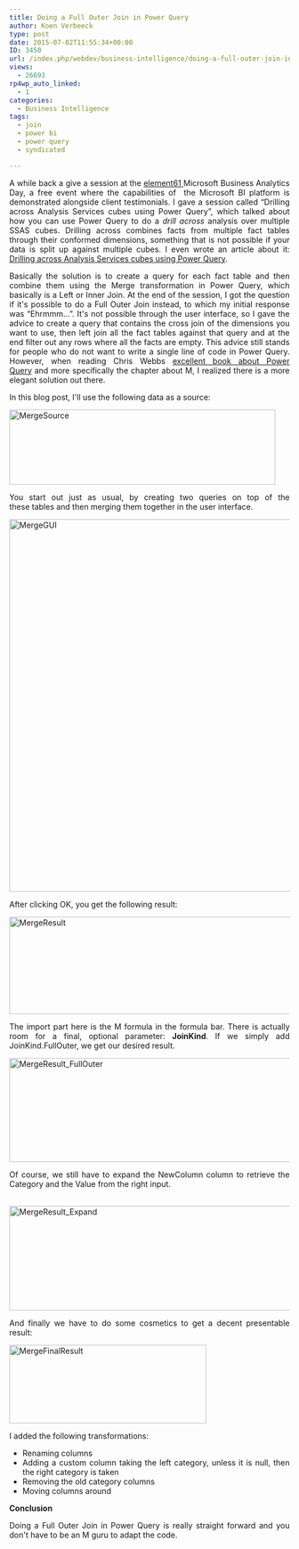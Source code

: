 ```yaml
---
title: Doing a Full Outer Join in Power Query
author: Koen Verbeeck
type: post
date: 2015-07-02T11:55:34+00:00
ID: 3450
url: /index.php/webdev/business-intelligence/doing-a-full-outer-join-in-power-query/
views:
  - 26693
rp4wp_auto_linked:
  - 1
categories:
  - Business Intelligence
tags:
  - join
  - power bi
  - power query
  - syndicated

---
```

<p style="text-align: justify">
  A while back a give a session at the <a href="http://www.element61.be/">element61 </a>Microsoft Business Analytics Day, a free event where the capabilities of  the Microsoft BI platform is demonstrated alongside client testimonials. I gave a session called “Drilling across Analysis Services cubes using Power Query”, which talked about how you can use Power Query to do a <em>drill across</em> analysis over multiple SSAS cubes. Drilling across combines facts from multiple fact tables through their conformed dimensions, something that is not possible if your data is split up against multiple cubes. I even wrote an article about it: <a href="http://www.element61.be/e/resourc-detail.asp?ResourceId=876">Drilling across Analysis Services cubes using Power Query</a>.
</p>

<p style="text-align: justify">
  Basically the solution is to create a query for each fact table and then combine them using the Merge transformation in Power Query, which basically is a Left or Inner Join. At the end of the session, I got the question if it's possible to do a Full Outer Join instead, to which my initial response was “Ehrmmm…”. It's not possible through the user interface, so I gave the advice to create a query that contains the cross join of the dimensions you want to use, then left join all the fact tables against that query and at the end filter out any rows where all the facts are empty. This advice still stands for people who do not want to write a single line of code in Power Query. However, when reading Chris Webbs <a href="http://www.amazon.com/Power-Query-BI-Excel/dp/1430266910/ref=sr_1_1?s=books&ie=UTF8&qid=1435817503&sr=1-1">excellent book about Power Query</a> and more specifically the chapter about M, I realized there is a more elegant solution out there.
</p>

<p style="text-align: justify">
  In this blog post, I'll use the following data as a source:
</p>

<p style="text-align: justify">
  <a href="/wp-content/uploads/2015/07/MergeSource.jpg"><img class="alignnone size-full wp-image-3455" src="/wp-content/uploads/2015/07/MergeSource.jpg" alt="MergeSource" width="478" height="135" srcset="/wp-content/uploads/2015/07/MergeSource.jpg 478w, /wp-content/uploads/2015/07/MergeSource-300x84.jpg 300w" sizes="(max-width: 478px) 100vw, 478px" /></a>
</p>

<p style="text-align: justify">
  You start out just as usual, by creating two queries on top of the these tables and then merging them together in the user interface.
</p>

<p style="text-align: justify">
  <a href="/wp-content/uploads/2015/07/MergeGUI.jpg"><img class="alignnone wp-image-3456" src="/wp-content/uploads/2015/07/MergeGUI-e1435818852971.jpg" alt="MergeGUI" width="800" height="670" srcset="/wp-content/uploads/2015/07/MergeGUI-e1435818852971.jpg 871w, /wp-content/uploads/2015/07/MergeGUI-e1435818852971-300x251.jpg 300w" sizes="(max-width: 800px) 100vw, 800px" /></a>
</p>

<p style="text-align: justify">
  After clicking OK, you get the following result:
</p>

<p style="text-align: justify">
  <a href="/wp-content/uploads/2015/07/MergeResult.jpg"><img class="alignnone wp-image-3457 size-full" src="/wp-content/uploads/2015/07/MergeResult-e1435818919233.jpg" alt="MergeResult" width="757" height="175" srcset="/wp-content/uploads/2015/07/MergeResult-e1435818919233.jpg 757w, /wp-content/uploads/2015/07/MergeResult-e1435818919233-300x69.jpg 300w" sizes="(max-width: 757px) 100vw, 757px" /></a>
</p>

<p style="text-align: justify">
  The import part here is the M formula in the formula bar. There is actually room for a final, optional parameter: <strong>JoinKind</strong>. If we simply add JoinKind.FullOuter, we get our desired result.
</p>

<p style="text-align: justify">
  <a href="/wp-content/uploads/2015/07/MergeResult_FullOuter.jpg"><img class="alignnone size-full wp-image-3458" src="/wp-content/uploads/2015/07/MergeResult_FullOuter.jpg" alt="MergeResult_FullOuter" width="902" height="187" srcset="/wp-content/uploads/2015/07/MergeResult_FullOuter.jpg 902w, /wp-content/uploads/2015/07/MergeResult_FullOuter-300x62.jpg 300w" sizes="(max-width: 902px) 100vw, 902px" /></a>
</p>

<p style="text-align: justify">
  Of course, we still have to expand the NewColumn column to retrieve the Category and the Value from the right input.
</p>

<p style="text-align: justify">
   <a href="/wp-content/uploads/2015/07/MergeResult_Expand.jpg"><img class="alignnone size-full wp-image-3459" src="/wp-content/uploads/2015/07/MergeResult_Expand.jpg" alt="MergeResult_Expand" width="1050" height="188" srcset="/wp-content/uploads/2015/07/MergeResult_Expand.jpg 1050w, /wp-content/uploads/2015/07/MergeResult_Expand-300x53.jpg 300w, /wp-content/uploads/2015/07/MergeResult_Expand-1024x183.jpg 1024w" sizes="(max-width: 1050px) 100vw, 1050px" /></a>
</p>

<p style="text-align: justify">
  And finally we have to do some cosmetics to get a decent presentable result:
</p>

<p style="text-align: justify">
  <a href="/wp-content/uploads/2015/07/MergeFinalResult.jpg"><img class="alignnone size-full wp-image-3460" src="/wp-content/uploads/2015/07/MergeFinalResult.jpg" alt="MergeFinalResult" width="354" height="141" srcset="/wp-content/uploads/2015/07/MergeFinalResult.jpg 354w, /wp-content/uploads/2015/07/MergeFinalResult-300x119.jpg 300w" sizes="(max-width: 354px) 100vw, 354px" /></a>
</p>

<p style="text-align: justify">
  I added the following transformations:
</p>

<ul style="text-align: justify">
  <li>
    Renaming columns
  </li>
  <li>
    Adding a custom column taking the left category, unless it is null, then the right category is taken
  </li>
  <li>
    Removing the old category columns
  </li>
  <li>
    Moving columns around
  </li>
</ul>

<p style="text-align: justify">
  <strong>Conclusion</strong>
</p>

<p style="text-align: justify">
  Doing a Full Outer Join in Power Query is really straight forward and you don't have to be an M guru to adapt the code.
</p>